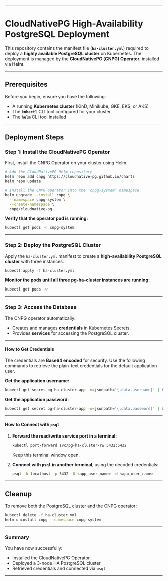 
---

#  CloudNativePG High-Availability PostgreSQL Deployment

This repository contains the manifest file (**`ha-cluster.yml`**) required to deploy a **highly available PostgreSQL cluster** on Kubernetes.
The deployment is managed by the **CloudNativePG (CNPG) Operator**, installed via **Helm**.

---

##  Prerequisites

Before you begin, ensure you have the following:

* A running **Kubernetes cluster** (KinD, Minikube, GKE, EKS, or AKS)
* The **`kubectl`** CLI tool configured for your cluster
* The **`helm`** CLI tool installed

---

##  Deployment Steps

### **Step 1: Install the CloudNativePG Operator**

First, install the CNPG Operator on your cluster using Helm.

```sh
# Add the CloudNativePG Helm repository
helm repo add cnpg https://cloudnative-pg.github.io/charts
helm repo update

# Install the CNPG operator into the 'cnpg-system' namespace
helm upgrade --install cnpg \
  --namespace cnpg-system \
  --create-namespace \
  cnpg/cloudnative-pg
```

 **Verify that the operator pod is running:**

```sh
kubectl get pods -n cnpg-system
```

---

### **Step 2: Deploy the PostgreSQL Cluster**

Apply the `ha-cluster.yml` manifest to create a **high-availability PostgreSQL cluster** with three instances.

```sh
kubectl apply -f ha-cluster.yml
```

 **Monitor the pods until all three pg-ha-cluster instances are running:**

```sh
kubectl get pods -w
```

---

### **Step 3: Access the Database**

The CNPG operator automatically:

* Creates and manages **credentials** in Kubernetes Secrets.
* Provides **services** for accessing the PostgreSQL cluster.

---

####  How to Get Credentials

The credentials are **Base64 encoded** for security.
Use the following commands to retrieve the plain-text credentials for the default application user.

**Get the application username:**

```sh
kubectl get secret pg-ha-cluster-app -o=jsonpath='{.data.username}' | base64 --decode
```

**Get the application password:**

```sh
kubectl get secret pg-ha-cluster-app -o=jsonpath='{.data.password}' | base64 --decode
```

---

####  How to Connect with `psql`

1. **Forward the read/write service port in a terminal:**

   ```sh
   kubectl port-forward svc/pg-ha-cluster-rw 5432:5432
   ```

   Keep this terminal window open.

2. **Connect with `psql` in another terminal**, using the decoded credentials:

   ```sh
   psql -h localhost -p 5432 -U <app_user_name> -d <app_user_name>
   ```

---

##  Cleanup

To remove both the PostgreSQL cluster and the CNPG operator:

```sh
kubectl delete -f ha-cluster.yml
helm uninstall cnpg --namespace cnpg-system
```

---

###  Summary

You have now successfully:

* Installed the CloudNativePG Operator
* Deployed a 3-node HA PostgreSQL cluster
* Retrieved credentials and connected via `psql`

---

